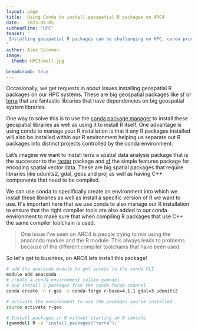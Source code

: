```yaml
---
layout: page
title:  Using Conda to install geospatial R packages on ARC4
date:   2023-04-05
subheadline: "HPC"
teaser: "
 Installing geospatial R packages can be challenging on HPC, conda provides on possible solution to this problem.
"
author: Alex Coleman
image:
  thumb: HPC3small.jpg

breadcrumb: true
---
```


Occasionally, we get requests in about issues installing geospatial R packages on our HPC systems. These are big geospatial packages like [sf](https://cran.r-project.org/web/packages/sf/index.html) or [terra](https://cran.r-project.org/web/packages/terra/index.html) that are fantastic libraries that have dependencies on big geospatial system libraries. 

One way to solve this is to use the [conda package manager](https://docs.conda.io/en/latest/) to install these geospatial libraries as well as using it to install R itself. One advantage is using conda to manage your R installation is that it any R packages installed will also be installed within our R environment helping us separate out R packages into distinct projects controlled by the conda environment. 

Let’s imagine we want to install terra a spatial data analysis package that is the successor to the [raster](https://cran.r-project.org/web/packages/raster/index.html) package and [sf](https://cran.r-project.org/web/packages/sf/index.html) the simple features package for encoding spatial vector data. These are big spatial packages that require libraries like udunits2, gdal, geos and proj as well as having C++ components that need to be compiled. 

We can use conda to specifically create an environment into which we install these libraries as well as install a specific version of R we want to use.
It's important here that we use conda to also manage our R installation to ensure that the right compiler tools are also added to our conda environment to make sure that when compiling R packages that use C++ the same compiler toolchain is used.

> One issue i've seen on ARC4 is people trying to mix using the anaconda module and the R module. This always leads to problems because of the different compiler toolchains that have been used.

So let's get to business, on ARC4 lets install this package! 

```bash
# add the anaconda module to get access to the conda CLI
module add anaconda
# create a conda environment called gwmodel
# and install 3 packages from the conda forge channel
conda create -n r-geo -c conda-forge r-base=4.1.1 gdal=3 udunits2

# activate the environment to use the packages you've installed
source activate r-geo

# Install packages in R without starting an R console
(gwmodel) R -e 'install.packages("terra");' 
```